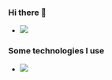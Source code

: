 ### Hi there 👋
- <img src="https://img.shields.io/badge/Windows-0078D6?style=for-the-badge&logo=windows&logoColor=white"/>

### Some technologies I use
- <img src="https://img.shields.io/badge/Ubuntu-E95420?style=for-the-badge&logo=ubuntu&logoColor=white"/>
<!--
**urr13l/urr13l** is a ✨ _special_ ✨ repository because its `README.md` (this file) appears on your GitHub profile.

Here are some ideas to get you started:

- 🔭 I’m currently working on ...
- 🌱 I’m currently learning ...
- 👯 I’m looking to collaborate on ...
- 🤔 I’m looking for help with ...
- 💬 Ask me about ...
- 📫 How to reach me: ...
- 😄 Pronouns: ...
- ⚡ Fun fact: ...
-->
